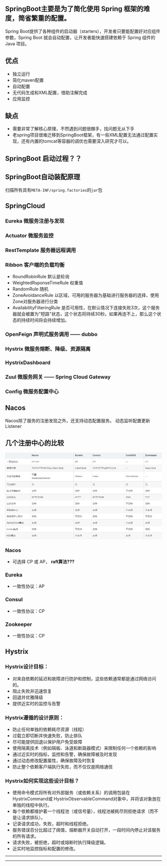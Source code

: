 ## SpringBoot主要是为了简化使用 Spring 框架的难度，简省繁重的配置。
Spring Boot提供了各种组件的启动器（starters），开发者只要能配置好对应组件参数，Spring Boot 就会自动配置，让开发者能快速搭建依赖于 Spring 组件的 Java 项目。

## 优点

- 独立运行
- 简化maven配置
- 自动配置
- 无代码生成和XML配置，借助注解完成
- 应用监控

## 缺点

- 需要非常了解核心原理，不然遇到问题很棘手，找问题无从下手
- 老spring项目很难迁移到SpringBoot框架，有一些XML配置无法通过配置实现，还有内置的tomcat等容器的调优也需要深入研究才可以。


## SpringBoot 启动过程？？


## SpringBoot自动装配原理

扫描所有具有`META-INF/spring.factories`的`jar`包




## SpringCloud

### Eureka 微服务注册与发现

### Actuator 微服务监控

### RestTemplate 服务器远程调用 

### Ribbon 客户端的负载均衡
- RoundRobinRule  默认是轮询
- WeightedRsponseTimeRule  权重值
- RandomRule  随机
- ZoneAvoidanceRule  以区域，可用的服务器为基础进行服务器的选择，使用Zone对服务器进行分类
- AvailabilityFilteringRule  是否可用性，在默认情况下连接失败3次，这个服务器就会被置为"短路"状态，这个状态将持续30秒。如果再连不上，那么这个状态的持续时间将会持续增加。

### OpenFeign 声明式服务调用  ——  dubbo

### Hystrix 微服务熔断、降级、资源隔离

### HystrixDashboard

### Zuul 微服务网关   ——  Spring Cloud Gateway

### Config 微服务配置中心


## Nacos

Nacos除了服务的注册发现之外，还支持动态配置服务。
动态监听配置更新 Listener

## 几个注册中心的比较

![](img/2021-04-27-16-42-17.png)

### Nacos
- 可选择 CP 或 AP，  **raft算法???**


### Eureka
- 一致性协议：AP

### Consul
- 一致性协议：CP

### Zookeeper
- 一致性协议：CP





## Hystrix


### Hystrix设计目标：

- 对来自依赖的延迟和故障进行防护和控制，这些依赖通常都是通过网络访问的。
- 阻止失败并迅速恢复
- 回退并优雅降级
- 提供近实时的监控与告警

### Hystrix遵循的设计原则：

- 防止任何单独的依赖耗尽资源（线程）
- 过载立即切断并快速失败，防止排队
- 尽可能提供回退以保护用户免受故障
- 使用隔离技术（例如隔板、泳道和断路器模式）来限制任何一个依赖的影响
- 通过近实时的指标，监控和告警，确保故障被及时发现
- 通过动态修改配置属性，确保故障及时恢复
- 防止整个依赖客户端执行失败，而不仅仅是网络通信

### Hystrix如何实现这些设计目标？

- 使用命令模式将所有对外部服务（或依赖关系）的调用包装在HystrixCommand或 HystrixObservableCommand对象中，并将该对象放在单独的线程中执行。
- 每个依赖都维护着一个线程池（或信号量），线程池被耗尽则拒绝请求（而不是让请求排队）。
- 记录请求成功，失败，超时和线程拒绝。
- 服务错误百分比超过了阈值，熔断器开关自动打开，一段时间内停止对该服务的所有请求。
- 请求失败，被拒绝，超时或熔断时执行降级逻辑。
- 近实时地监控指标和配置的修改。


---








---
